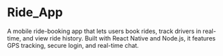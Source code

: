 # Ride_App
A mobile ride-booking app that lets users book rides, track drivers in real-time, and view ride history. Built with React Native and Node.js, it features GPS tracking, secure login, and real-time chat.
